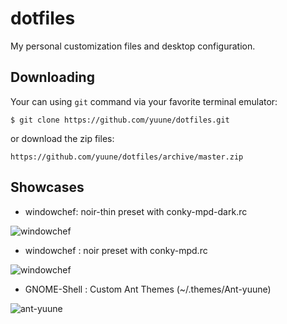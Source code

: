 # dotfiles
My personal customization files and desktop configuration.

## Downloading
Your can using `git` command via your favorite terminal emulator:

    $ git clone https://github.com/yuune/dotfiles.git

or download the zip files:
    
    https://github.com/yuune/dotfiles/archive/master.zip

## Showcases

* windowchef: noir-thin preset with conky-mpd-dark.rc

![windowchef](https://github.com/yuune/dotfiles/raw/master/previews/noir-thin.png)

* windowchef : noir preset with conky-mpd.rc

![windowchef](https://github.com/yuune/dotfiles/raw/master/previews/noir.png)

* GNOME-Shell : Custom Ant Themes (~/.themes/Ant-yuune)

![ant-yuune](https://github.com/yuune/dotfiles/raw/master/.themes/Ant-yuune/preview.png)

